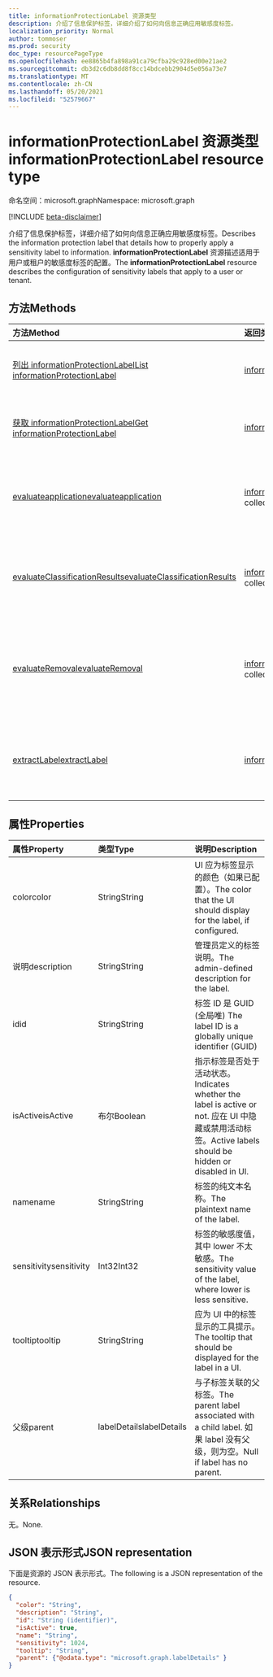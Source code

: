 ```yaml
---
title: informationProtectionLabel 资源类型
description: 介绍了信息保护标签，详细介绍了如何向信息正确应用敏感度标签。
localization_priority: Normal
author: tommoser
ms.prod: security
doc_type: resourcePageType
ms.openlocfilehash: ee8865b4fa898a91ca79cfba29c928ed00e21ae2
ms.sourcegitcommit: db3d2c6db8dd8f8cc14bdcebb2904d5e056a73e7
ms.translationtype: MT
ms.contentlocale: zh-CN
ms.lasthandoff: 05/20/2021
ms.locfileid: "52579667"
---
```

# <a name="informationprotectionlabel-resource-type"></a><span data-ttu-id="63563-103">informationProtectionLabel 资源类型</span><span class="sxs-lookup"><span data-stu-id="63563-103">informationProtectionLabel resource type</span></span>

<span data-ttu-id="63563-104">命名空间：microsoft.graph</span><span class="sxs-lookup"><span data-stu-id="63563-104">Namespace: microsoft.graph</span></span>

[!INCLUDE [beta-disclaimer](../../includes/beta-disclaimer.md)]

<span data-ttu-id="63563-105">介绍了信息保护标签，详细介绍了如何向信息正确应用敏感度标签。</span><span class="sxs-lookup"><span data-stu-id="63563-105">Describes the information protection label that details how to properly apply a sensitivity label to information.</span></span> <span data-ttu-id="63563-106">**informationProtectionLabel** 资源描述适用于用户或租户的敏感度标签的配置。</span><span class="sxs-lookup"><span data-stu-id="63563-106">The **informationProtectionLabel** resource describes the configuration of sensitivity labels that apply to a user or tenant.</span></span>  

## <a name="methods"></a><span data-ttu-id="63563-107">方法</span><span class="sxs-lookup"><span data-stu-id="63563-107">Methods</span></span>

| <span data-ttu-id="63563-108">方法</span><span class="sxs-lookup"><span data-stu-id="63563-108">Method</span></span>                                                                                              | <span data-ttu-id="63563-109">返回类型</span><span class="sxs-lookup"><span data-stu-id="63563-109">Return Type</span></span>                                                               | <span data-ttu-id="63563-110">说明</span><span class="sxs-lookup"><span data-stu-id="63563-110">Description</span></span>                                                                                                                                                            |
| :-------------------------------------------------------------------------------------------------- | :------------------------------------------------------------------------ | :--------------------------------------------------------------------------------------------------------------------------------------------------------------------- |
| [<span data-ttu-id="63563-111">列出 informationProtectionLabel</span><span class="sxs-lookup"><span data-stu-id="63563-111">List informationProtectionLabel</span></span>](../api/informationprotectionpolicy-list-labels.md)                | <span data-ttu-id="63563-112">[informationProtectionLabel](informationprotectionlabel.md) 集合</span><span class="sxs-lookup"><span data-stu-id="63563-112">[informationProtectionLabel](informationprotectionlabel.md) collection</span></span> | <span data-ttu-id="63563-113">列出用户或租户的所有配置的信息保护标签。</span><span class="sxs-lookup"><span data-stu-id="63563-113">List all configured information protection labels for a user or tenant.</span></span>                                                                                                |
| [<span data-ttu-id="63563-114">获取 informationProtectionLabel</span><span class="sxs-lookup"><span data-stu-id="63563-114">Get informationProtectionLabel</span></span>](../api/informationprotectionlabel-get.md)                          | [<span data-ttu-id="63563-115">informationProtectionLabel</span><span class="sxs-lookup"><span data-stu-id="63563-115">informationProtectionLabel</span></span>](informationprotectionlabel.md)               | <span data-ttu-id="63563-116">给定特定标签 ID，返回 **informationProtectionLabel**。</span><span class="sxs-lookup"><span data-stu-id="63563-116">Given a specific label ID, return the **informationProtectionLabel**.</span></span>                                                                                                  |
| [<span data-ttu-id="63563-117">evaluateapplication</span><span class="sxs-lookup"><span data-stu-id="63563-117">evaluateapplication</span></span>](../api/informationprotectionlabel-evaluateapplication.md)                     | <span data-ttu-id="63563-118">[informationProtectionAction](informationprotectionaction.md) 集合</span><span class="sxs-lookup"><span data-stu-id="63563-118">[informationProtectionAction](informationprotectionaction.md) collection</span></span>  | <span data-ttu-id="63563-119">在给定 [contentInfo 和](contentinfo.md) [labelingOptions](labelingoptions.md)的输入后，计算应用标签需要的操作集。</span><span class="sxs-lookup"><span data-stu-id="63563-119">Given an input of [contentInfo](contentinfo.md) and [labelingOptions](labelingoptions.md), compute the set of actions require to apply the label.</span></span>                      |
| [<span data-ttu-id="63563-120">evaluateClassificationResults</span><span class="sxs-lookup"><span data-stu-id="63563-120">evaluateClassificationResults</span></span>](../api/informationprotectionlabel-evaluateclassificationresults.md) | <span data-ttu-id="63563-121">[informationProtectionAction](informationprotectionaction.md) 集合</span><span class="sxs-lookup"><span data-stu-id="63563-121">[informationProtectionAction](informationprotectionaction.md) collection</span></span>  | <span data-ttu-id="63563-122">给定 [contentInfo 的输入](contentinfo.md) 和分类结果，请计算应用标签需要的操作集。</span><span class="sxs-lookup"><span data-stu-id="63563-122">Given an input of [contentInfo](contentinfo.md) and classification results, compute the set of actions require to apply the label.</span></span>                                  |
| [<span data-ttu-id="63563-123">evaluateRemoval</span><span class="sxs-lookup"><span data-stu-id="63563-123">evaluateRemoval</span></span>](../api/informationprotectionlabel-evaluateremoval.md)                             | <span data-ttu-id="63563-124">[informationProtectionAction](informationprotectionaction.md) 集合</span><span class="sxs-lookup"><span data-stu-id="63563-124">[informationProtectionAction](informationprotectionaction.md) collection</span></span>  | <span data-ttu-id="63563-125">在给定 [contentInfo 和](contentinfo.md) [downgradeJustification](downgradejustification.md)的输入后，计算删除标签应采取的操作。</span><span class="sxs-lookup"><span data-stu-id="63563-125">Given an input of [contentInfo](contentinfo.md) and [downgradeJustification](downgradejustification.md), compute the actions that should be taken to remove the label.</span></span> |
| [<span data-ttu-id="63563-126">extractLabel</span><span class="sxs-lookup"><span data-stu-id="63563-126">extractLabel</span></span>](../api/informationprotectionlabel-extractlabel.md)                                   | [<span data-ttu-id="63563-127">informationProtectionContentLabel</span><span class="sxs-lookup"><span data-stu-id="63563-127">informationProtectionContentLabel</span></span>](informationprotectioncontentlabel.md) | <span data-ttu-id="63563-128">在给定 [contentInfo 的输入](contentinfo.md)后，返回元数据表示 [的信息ProtectionLabel](informationprotectionlabel.md) 的详细信息。</span><span class="sxs-lookup"><span data-stu-id="63563-128">Given an input of [contentInfo](contentinfo.md), return details on the [informationProtectionLabel](informationprotectionlabel.md) that the metadata represents.</span></span>       |

## <a name="properties"></a><span data-ttu-id="63563-129">属性</span><span class="sxs-lookup"><span data-stu-id="63563-129">Properties</span></span>

| <span data-ttu-id="63563-130">属性</span><span class="sxs-lookup"><span data-stu-id="63563-130">Property</span></span>    | <span data-ttu-id="63563-131">类型</span><span class="sxs-lookup"><span data-stu-id="63563-131">Type</span></span>    | <span data-ttu-id="63563-132">说明</span><span class="sxs-lookup"><span data-stu-id="63563-132">Description</span></span>                                                                                     |
| :---------- | :------ | :---------------------------------------------------------------------------------------------- |
| <span data-ttu-id="63563-133">color</span><span class="sxs-lookup"><span data-stu-id="63563-133">color</span></span>       | <span data-ttu-id="63563-134">String</span><span class="sxs-lookup"><span data-stu-id="63563-134">String</span></span>  | <span data-ttu-id="63563-135">UI 应为标签显示的颜色（如果已配置）。</span><span class="sxs-lookup"><span data-stu-id="63563-135">The color that the UI should display for the label, if configured.</span></span>                              |
| <span data-ttu-id="63563-136">说明</span><span class="sxs-lookup"><span data-stu-id="63563-136">description</span></span> | <span data-ttu-id="63563-137">String</span><span class="sxs-lookup"><span data-stu-id="63563-137">String</span></span>  | <span data-ttu-id="63563-138">管理员定义的标签说明。</span><span class="sxs-lookup"><span data-stu-id="63563-138">The admin-defined description for the label.</span></span>                                                    |
| <span data-ttu-id="63563-139">id</span><span class="sxs-lookup"><span data-stu-id="63563-139">id</span></span>          | <span data-ttu-id="63563-140">String</span><span class="sxs-lookup"><span data-stu-id="63563-140">String</span></span>  | <span data-ttu-id="63563-141">标签 ID 是 GUID (全局唯) </span><span class="sxs-lookup"><span data-stu-id="63563-141">The label ID is a globally unique identifier (GUID)</span></span>                                             |
| <span data-ttu-id="63563-142">isActive</span><span class="sxs-lookup"><span data-stu-id="63563-142">isActive</span></span>    | <span data-ttu-id="63563-143">布尔</span><span class="sxs-lookup"><span data-stu-id="63563-143">Boolean</span></span> | <span data-ttu-id="63563-144">指示标签是否处于活动状态。</span><span class="sxs-lookup"><span data-stu-id="63563-144">Indicates whether the label is active or not.</span></span> <span data-ttu-id="63563-145">应在 UI 中隐藏或禁用活动标签。</span><span class="sxs-lookup"><span data-stu-id="63563-145">Active labels should be hidden or disabled in UI.</span></span> |
| <span data-ttu-id="63563-146">name</span><span class="sxs-lookup"><span data-stu-id="63563-146">name</span></span>        | <span data-ttu-id="63563-147">String</span><span class="sxs-lookup"><span data-stu-id="63563-147">String</span></span>  | <span data-ttu-id="63563-148">标签的纯文本名称。</span><span class="sxs-lookup"><span data-stu-id="63563-148">The plaintext name of the label.</span></span>                                                                |
| <span data-ttu-id="63563-149">sensitivity</span><span class="sxs-lookup"><span data-stu-id="63563-149">sensitivity</span></span> | <span data-ttu-id="63563-150">Int32</span><span class="sxs-lookup"><span data-stu-id="63563-150">Int32</span></span>   | <span data-ttu-id="63563-151">标签的敏感度值，其中 lower 不太敏感。</span><span class="sxs-lookup"><span data-stu-id="63563-151">The sensitivity value of the label, where lower is less sensitive.</span></span>                              |
| <span data-ttu-id="63563-152">tooltip</span><span class="sxs-lookup"><span data-stu-id="63563-152">tooltip</span></span>     | <span data-ttu-id="63563-153">String</span><span class="sxs-lookup"><span data-stu-id="63563-153">String</span></span>  | <span data-ttu-id="63563-154">应为 UI 中的标签显示的工具提示。</span><span class="sxs-lookup"><span data-stu-id="63563-154">The tooltip that should be displayed for the label in a UI.</span></span>                                     |
| <span data-ttu-id="63563-155">父级</span><span class="sxs-lookup"><span data-stu-id="63563-155">parent</span></span>      | <span data-ttu-id="63563-156">labelDetails</span><span class="sxs-lookup"><span data-stu-id="63563-156">labelDetails</span></span>   | <span data-ttu-id="63563-157">与子标签关联的父标签。</span><span class="sxs-lookup"><span data-stu-id="63563-157">The parent label associated with a child label.</span></span> <span data-ttu-id="63563-158">如果 label 没有父级，则为空。</span><span class="sxs-lookup"><span data-stu-id="63563-158">Null if label has no parent.</span></span>

## <a name="relationships"></a><span data-ttu-id="63563-159">关系</span><span class="sxs-lookup"><span data-stu-id="63563-159">Relationships</span></span>

<span data-ttu-id="63563-160">无。</span><span class="sxs-lookup"><span data-stu-id="63563-160">None.</span></span>

## <a name="json-representation"></a><span data-ttu-id="63563-161">JSON 表示形式</span><span class="sxs-lookup"><span data-stu-id="63563-161">JSON representation</span></span>

<span data-ttu-id="63563-162">下面是资源的 JSON 表示形式。</span><span class="sxs-lookup"><span data-stu-id="63563-162">The following is a JSON representation of the resource.</span></span>

<!-- {
  "blockType": "resource",
  "optionalProperties": [

  ],
  "@odata.type": "microsoft.graph.informationProtectionLabel",
  "keyProperty": "id"
}-->

```json
{
  "color": "String",
  "description": "String",
  "id": "String (identifier)",
  "isActive": true,
  "name": "String",
  "sensitivity": 1024,
  "tooltip": "String",
  "parent": {"@odata.type": "microsoft.graph.labelDetails" }
}
```

<!-- uuid: 16cd6b66-4b1a-43a1-adaf-3a886856ed98
2019-02-04 14:57:30 UTC -->
<!-- {
  "type": "#page.annotation",
  "description": "informationProtectionLabel resource",
  "keywords": "",
  "section": "documentation",
  "tocPath": ""
}-->


